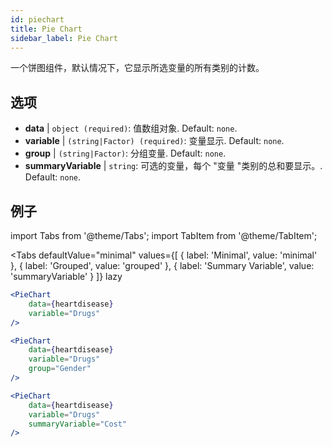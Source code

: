 ```yaml
---
id: piechart
title: Pie Chart
sidebar_label: Pie Chart
---
```


一个饼图组件，默认情况下，它显示所选变量的所有类别的计数。

## 选项

* __data__ | `object (required)`: 值数组对象. Default: `none`.
* __variable__ | `(string|Factor) (required)`: 变量显示. Default: `none`.
* __group__ | `(string|Factor)`: 分组变量. Default: `none`.
* __summaryVariable__ | `string`: 可选的变量，每个 "变量 "类别的总和要显示。. Default: `none`.


## 例子

import Tabs from '@theme/Tabs';
import TabItem from '@theme/TabItem';

<Tabs
    defaultValue="minimal"
    values={[
        { label: 'Minimal', value: 'minimal' },
        { label: 'Grouped', value: 'grouped' },
        { label: 'Summary Variable', value: 'summaryVariable' }
    ]}
    lazy
>

<TabItem value="minimal">

```jsx live
<PieChart 
    data={heartdisease} 
    variable="Drugs"
/>
```

</TabItem>

<TabItem value="grouped">

```jsx live
<PieChart 
    data={heartdisease} 
    variable="Drugs"
    group="Gender"
/>
```

</TabItem>

<TabItem value="summaryVariable">

```jsx live
<PieChart 
    data={heartdisease} 
    variable="Drugs"
    summaryVariable="Cost"
/>
```

</TabItem>

</Tabs>
